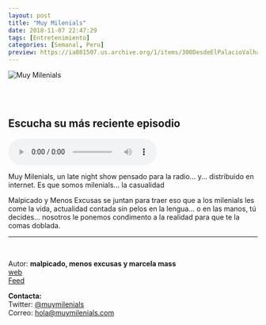 ```yaml
---
layout: post
title: "Muy Milenials"
date: 2018-11-07 22:47:29
tags: [Entretenimiento]
categories: [Semanal, Peru]
preview: https://ia801507.us.archive.org/1/items/300DesdeElPalacioValhalla/300%20-%20Jordan%20Malpica.jpg
---
```


![Muy Milenials](https://ia801507.us.archive.org/1/items/300DesdeElPalacioValhalla/500%20-%20Jordan%20Malpica.jpg)

<br/>
<br/>

## Escucha su más reciente episodio

<!--reproductor-feed=http://www.ivoox.com/muy-milenials_fg_f1630471_filtro_1.xml-->
<!--reproductor-start-->
<audio id="audio" preload="auto" controls="" src="http://www.ivoox.com/episodio-4-temporada-cero-la-sopresa-de_mf_30298478_feed_1.mp3"></audio>
<!--reproductor-end-->

Muy Milenials, un late night show pensado para la radio... y... distribuido en internet. Es que somos milenials... la casualidad

Malpicado y Menos Excusas se juntan para traer eso que a los milenials les come la vida, actualidad contada sin pelos en la lengua... o en las manos, tú decides... nosotros le ponemos condimento a la realidad para que te la comas doblada.

_ _ _

<br>

Autor: **malpicado, menos excusas y marcela mass**  
[web](https://www.muymilenials.com)  
[Feed](http://www.ivoox.com/muy-milenials_fg_f1630471_filtro_1.xml)  


**Contacta:**  
Twitter: [@muymilenials](https://twitter.com/muymilenials)  
Correo: [hola@muymilenials.com](mailto:hola@muymilenials.com)  

